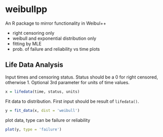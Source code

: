 # weibullpp
An R package to mirror functionality in Weibul++

* right censoring only
* weibull and exponential distribution only
* fitting by MLE
* prob. of failure and reliability vs time plots

## Life Data Analysis
Input times and censoring status. 
Status should be a 0 for right censored, otherwise 1.
Optional 3rd parameter for units of time values.
```R
x = lifedata(time, status, units)
```
Fit data to distribution. First input should be result of `lifedata()`.
```R
y = fit_data(x, dist = 'weibull')
```
plot data, type can be failure or reliability
```R
plot(y, type = 'failure')
```


